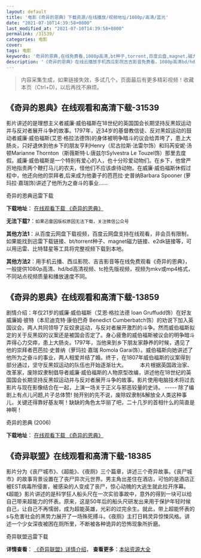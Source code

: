 ```yaml
---
layout: default
title: '电影《奇异的恩典》下载资源/在线播放/视频地址/1080p/高清/蓝光'
date: "2021-07-10T14:39:58+0800"
last_modified_at: "2021-07-10T14:39:58+0800"
permalink: /31539/
categories: 电影
cover:
tags: 电影
keywords: '奇异的恩典,在线免费看,1080p高清,bt种子,torrent,百度云盘,magnet,磁力链,迅雷下载资源'
description: '《奇异的恩典》在线云播放手机西瓜影院吉吉影音免费看，1080p高清bd/hd未删减完整版和tc抢先枪版，mkv/mp4格式，附带bt/torrent种子、magnet/磁力链、百度云盘、网盘资源迅雷下载链接'
---
```


>内容采集生成，如果链接失效，多试几个，页面最后有更多精彩视频！收藏本页（Ctrl+D)，以后再找不麻烦。


## 《奇异的恩典》在线观看和高清下载-31539

影片讲述的是理想主义者威廉&middot;威伯福斯在18世纪的英国国会长期坚持反黑奴运动并与反对者展开斗争的故事。1797年，近34岁的基督教信徒、反对黑奴运动的鼓动者威廉&middot;威伯福斯(艾恩·格拉法德饰)的身体被明争暗斗的议会给弄垮了，患上大肠炎，只好退休到他乡下的朋友亨利Henry（尼古拉斯&middot;法雷尔饰）和玛芮安妮·汤顿Marianne Thornton（斯薇斯特&middot;L·唐兹尔Sylvestra Le Touzel饰）那里去度假。威廉&middot;威伯福斯是一个特别有爱心的人，也十分珍爱动物们。在乡下，他曾严厉地指责两个鞭打马儿的农夫，怪他们不应该虐待动物。在威廉·威伯福斯休假过程中，他还向他的崇拜者,后来成为他妻子的芭芭拉&middot;史普纳Barbara Spooner (萝玛拉&middot;嘉瑞饰)讲述了他所为之奋斗的事业&hellip;…


奇异的恩典迅雷下载

**下载地址**： [在线观看下载 《奇异的恩典》](https://www.993dy.com//vod-detail-id-17166.html) 


**无法下载?**：`如果迅雷因版权原因无法下载，关注微信公众号 `

**其他方法1**：从百度云网盘下载视频，百度云网盘支持在线观看，非会员有限制，如果能找到迅雷下载链接、bt/torrent种子、magnet磁力链接、e2dk链接等，可以用迅雷、比特彗星等工具将完整视频下载到本地。

**其他方法2**：用手机云播、西瓜影院、吉吉影音等在线免费观看《奇异的恩典》，一般提供1080p高清、hd/bd高清视频、tc抢先版视频，视频为mkv或mp4格式，不同站点视频质量和播放速度不同。


## 《奇异的恩典》在线观看和高清下载-13859

剧情介绍：年仅21岁的威廉·威伯福斯（艾恩·格拉法德 Ioan Gruffudd饰）在好友威廉姆·彼特（本尼迪克特·康伯巴奇 Benedict Cumberbatch饰）的劝说下加入英国议会。两人共同领导了反奴隶运动，与反对者展开激烈的斗争。然而威伯福斯拟定的关于反黑奴的议案还是被国会否定了。身心疲惫的威伯福斯被议会的明争暗斗弄得心力交瘁，患上大肠炎。1797年，当他来到乡下朋友家静养的时候，遇见了他的崇拜者芭芭拉·史普纳（萝玛拉·嘉瑞 Romola Garai饰）。威伯福斯向她讲述了他所为之奋斗的事业，两人相爱并结了婚。终于，在1807年威伯福斯的议案得到部分通过，坚守反黑奴运动的队伍也开始逐渐壮大。  　　本片根据英国政治家、改革家，废除奴隶制倡导者威廉·威伯福斯的人物原型改编，讲述他在18世纪的英国国会长期坚持反黑奴运动并与反对者展开斗争的故事。影片使用电脑技术将过去影片与现在影像结合在一起，上演一场关于正义与邪恶较量的史诗。 ----- 除了编剧上有点儿问题,片子总体赞! 抛开别的先不说，废除奴隶制&解放全人类这种事儿，关键还得靠好基友啊！缺缺的角色太华丽了吧，二十几岁的首相什么的简直是神啊！


奇异的恩典 (2006)

**下载地址**： [在线观看下载 《奇异的恩典》](https://www.btbtdy.me/btdy/dy5565.html) 


## 《奇异联盟》在线观看和高清下载-18385

影片分为《丧尸城市》、《超能》、《夜厕》三个篇章，讲述三个奇异故事。《丧尸城市》的故事背景设置在了丧尸异次元世界。男主角出差住在酒店，可怕的是酒店正被EST病毒所侵害，被感染的人变成了丧尸，惊心动魄的大逃生就此拉开序幕。《超能》影片讲述的是科学狂人船头尺在一次实验事故中，意外的得到一块可以给自己带来超能力的怀表。原来，这是50年后的船头尺研发出来用于保护年轻时候自己，让自己不再懦弱，成为超能英雄，光彩的过完余生。就此，带上超能怀表的s与危害社会的黑势力展开了一场殊死搏斗。《夜厕》主打日韩灵异惊悚风格。讲述一个少女深夜被困在厕所里，不断被各种诡异的恐怖现象所折磨。


奇异联盟迅雷下载

**详情查看**： [《奇异联盟》详情介绍](/movie/18385/)， **查看更多**：[本站资源大全](/movie/t/all/)

